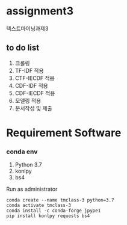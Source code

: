 # assignment3

텍스트마이닝과제3

## to do list

1. 크롤링
2. TF-IDF 적용
3. CTF-IECDF 적용
4. CDF-IDF 적용
5. CDF-IECDF 적용
6. 모델링 적용
7. 문서작성 및 제출 

# Requirement Software

### conda env

1. Python 3.7
2. konlpy
3. bs4

Run as administrator
```
conda create --name tmclass-3 python=3.7
conda activate tmclass-3
conda install -c conda-forge jpype1
pip install konlpy requests bs4
```